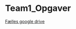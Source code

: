 # Team1_Opgaver

[Fælles google drive](https://drive.google.com/drive/folders/1kziYI8s874VOhS0KtZtHVdeVerclFnDs?usp=drive_link) 

